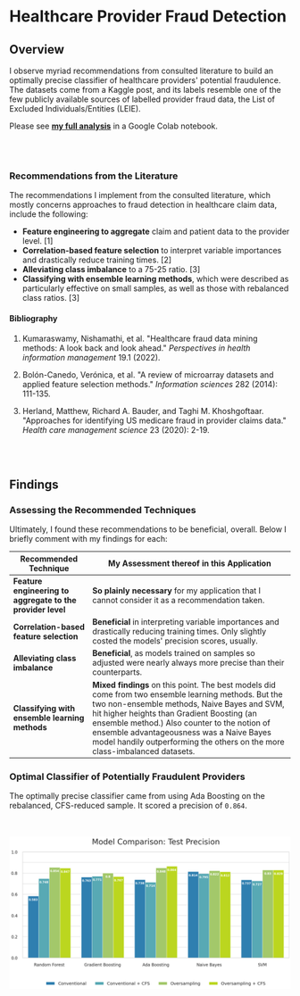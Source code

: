# Healthcare Provider Fraud Detection

## Overview

I observe myriad recommendations from consulted literature to build an optimally precise classifier of healthcare providers' potential fraudulence. The datasets come from a Kaggle post, and its labels resemble one of the few publicly available sources of labelled provider fraud data, the List of Excluded Individuals/Entities (LEIE).

Please see [**my full analysis**](HCPF_Full_Notebook.ipynb) in a Google Colab notebook.

<br></br>

### Recommendations from the Literature

The recommendations I implement from the consulted literature, which mostly concerns approaches to fraud detection in healthcare claim data, include the following:
- **Feature engineering to aggregate** claim and patient data to the provider level. \[1\]
- **Correlation-based feature selection** to interpret variable importances and drastically reduce training times. \[2\]
- **Alleviating class imbalance** to a 75-25 ratio. \[3\]
- **Classifying with ensemble learning methods**, which were described as particularly effective on small samples, as well as those with rebalanced class ratios. \[3\]

#### Bibliography

1. Kumaraswamy, Nishamathi, et al. "Healthcare fraud data mining methods: A look back and look ahead." _Perspectives in health information management_ 19.1 (2022).

2. Bolón-Canedo, Verónica, et al. "A review of microarray datasets and applied feature selection methods." _Information sciences_ 282 (2014): 111-135.

3. Herland, Matthew, Richard A. Bauder, and Taghi M. Khoshgoftaar. "Approaches for identifying US medicare fraud in provider claims data." _Health care management science_ 23 (2020): 2-19.

<br></br>

## Findings

### Assessing the Recommended Techniques

Ultimately, I found these recommendations to be beneficial, overall. Below I briefly comment with my findings for each:

| Recommended Technique | My Assessment thereof in this Application |
|---|---|
| **Feature engineering to aggregate to the provider level** | **So plainly necessary** for my application that I cannot consider it as a recommendation taken. |
| **Correlation-based feature selection** | **Beneficial** in interpreting variable importances and drastically reducing training times. Only slightly costed the models' precision scores, usually. |
| **Alleviating class imbalance** | **Beneficial**, as models trained on samples so adjusted were nearly always more precise than their counterparts.
| **Classifying with ensemble learning methods** | **Mixed findings** on this point. The best models did come from two ensemble learning methods. But the two non-ensemble methods, Naive Bayes and SVM, hit higher heights than Gradient Boosting (an ensemble method.) Also counter to the notion of ensemble advantageousness was a Naive Bayes model handily outperforming the others on the more class-imbalanced datasets. |

### Optimal Classifier of Potentially Fraudulent Providers

The optimally precise classifier came from using Ada Boosting on the rebalanced, CFS-reduced sample. It scored a precision of `0.864`.

<br></br>
![test](/visualizations/model_comparison_test.png)




<!--
--- SAVED WRITING / SCRATCH ---

it is difficult to conceive of a comparable alternative, and thus assess further.


Models trained on samples that had their class imbalance alleviated to a 75-25 ratio usually did better than those that remained more asymmetric. Correlation-based feature selection seemed effective in identifying the most important variables. CFS also was effective at reducing training times, while only slightly costing precision.

More complicated might be the findings on the first and last recommendations listed above. In my case, to form a dataset for the classification of providers, it was difficult to imagine an alternative to the recommendation: aggregating the claim data to the provider level. It is conceivable to instead train a classifier on the initially claim-level dataset, but it is too absurd to produce an interesting comparison.

My efforts yield a classifier that scores a precision of `0.864` in testing. Following this testing, I assess the effectiveness of the literature-recommended techniques in my experiment.

Using datasets on beneficiaries, inpatient claims, outpatient claims, and labels of potentially fraud providers, Using datasets pertaining to healthcare provider claim fraud from a Kaggle post, I set out to train an optimally precise classifier of potentially fraudulent healthcare providers.
-->
